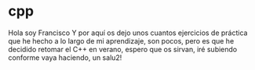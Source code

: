 # cpp
Hola soy Francisco Y por aquí os dejo unos cuantos ejercicios de práctica que he hecho a lo largo de mi aprendizaje, son pocos, pero es que he decidido retomar el C++ en verano, espero que os sirvan, iré subiendo conforme vaya haciendo, un salu2!
